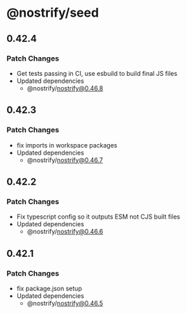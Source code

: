 # @nostrify/seed

## 0.42.4

### Patch Changes

- Get tests passing in CI, use esbuild to build final JS files
- Updated dependencies
  - @nostrify/nostrify@0.46.8

## 0.42.3

### Patch Changes

- fix imports in workspace packages
- Updated dependencies
  - @nostrify/nostrify@0.46.7

## 0.42.2

### Patch Changes

- Fix typescript config so it outputs ESM not CJS built files
- Updated dependencies
  - @nostrify/nostrify@0.46.6

## 0.42.1

### Patch Changes

- fix package.json setup
- Updated dependencies
  - @nostrify/nostrify@0.46.5
